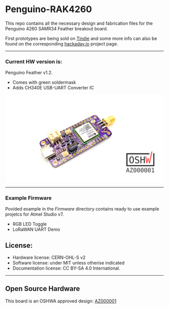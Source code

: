 # Penguino-RAK4260
This repo contains all the necessary design and fabrication files for the Penguino 4260 SAMR34 Feather breakout board. 

First prototypes are being sold on [Tindie](https://www.tindie.com/products/21143/) and some more info can also be found on the corresponding [hackaday.io](https://hackaday.io/project/168876-penguino-feather-samr34-lora-dev-board) project page.

________________________________

### Current HW version is:
Penguino Feather v1.2. 
- Comes with green soldermask
- Adds CH340E USB-UART Converter IC

![Penguino Feather Breakout v1.1](Penguino-4260-Photos/penguino-4260-01.png)

________________________________


### Example Firmware

Povided example in the *Firmware* directory contains ready to use example projetcs for Atmel Studio v7.
- RGB LED Toggle 
- LoRaWAN UART Demo


## License:
- Hardware license: CERN-OHL-S v2
- Software license: under MIT unless otherise indicated 
- Documentation license:  CC BY-SA 4.0 International.
________________________________
## Open Source Hardware
This board is an OSHWA approved design: [AZ000001](https://certification.oshwa.org/az000001.html)
